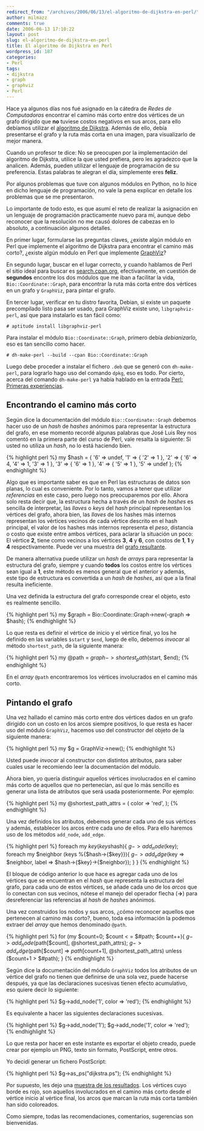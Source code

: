 ```yaml
---
redirect_from: "/archivos/2006/06/13/el-algoritmo-de-dijkstra-en-perl/"
author: milmazz
comments: true
date: 2006-06-13 17:10:22
layout: post
slug: el-algoritmo-de-dijkstra-en-perl
title: El algoritmo de Dijkstra en Perl
wordpress_id: 187
categories:
- Perl
tags:
- dijkstra
- graph
- graphviz
- Perl
---
```


Hace ya algunos días nos fué asignado en la cátedra de _Redes de Computadoras_ encontrar el camino más corto entre dos vértices de un grafo dirigido que **no** tuviese costos negativos en sus arcos, para ello debíamos utilizar el [algoritmo de Dijkstra](http://en.wikipedia.org/wiki/Dijkstra%27s_algorithm). Además de ello, debía presentarse el grafo y la ruta más corta en una imagen, para visualizarlo de mejor manera.

Cuando un profesor te dice: No se preocupen por la implementación del algoritmo de Dijkstra, utilice la que usted prefiera, pero les agradezco que la analicen. Además, pueden utilizar el lenguaje de programación de su preferencia. Estas palabras te alegran el día, simplemente eres **feliz**.

Por algunos problemas que tuve con algunos módulos en Python, no lo hice en dicho lenguaje de programación, no vale la pena explicar en detalle los problemas que se me presentaron.

Lo importante de todo esto, es que asumí el reto de realizar la asignación en un lenguaje de programación practicamente nuevo para mí, aunque debo reconocer que la resolución no me causó dolores de cabezas en lo absoluto, a continuación algunos detalles.

En primer lugar, formularse las preguntas claves, ¿existe algún módulo en Perl que implemente el algoritmo de Dijkstra para encontrar el camino más corto?, ¿existe algún módulo en Perl que implemente [GraphViz](http://graphviz.org/)?

En segundo lugar, buscar en el lugar correcto, y cuando hablamos de Perl el sitio ideal para buscar es [search.cpan.org](http://search.cpan.org/), efectivamente, en cuestión de **segundos** encontre los dos módulos que me iban a facilitar la vida, `Bio::Coordinate::Graph`, para encontrar la ruta más corta entre dos vértices en un grafo y `GraphViz`, para pintar el grafo.

En tercer lugar, verificar en tu distro favorita, Debian, si existe un paquete precompilado listo pasa ser usado, para GraphViz existe uno, `libgraphviz-perl`, así que para instalarlo es tan fácil como:

    # aptitude install libgraphviz-perl

Para instalar el módulo `Bio::Coordinate::Graph`, primero debía _debianizarlo_, eso es tan sencillo como hacer.

    # dh-make-perl --build --cpan Bio::Coordinate::Graph

Luego debe proceder a instalar el fichero `.deb` que se generó con `dh-make-perl`, para lograrlo hago uso del comando `dpkg`, eso es todo. Por cierto, acerca del comando `dh-make-perl` ya había hablado en la entrada [Perl: Primeras experiencias](/archivos/2006/05/17/perl-primeras-experiencias/).

## Encontrando el camino más corto

Según dice la documentación del módulo `Bio::Coordinate::Graph` debemos hacer uso de un _hash_ de _hashes_ anónimos para representar la estructura del grafo, en ese momento recordé algunas palabras que José Luis Rey nos comentó en la primera parte del curso de Perl, vale resalta la siguiente: Si usted no utiliza un _hash_, no lo está haciendo bien.

{% highlight perl %}
my $hash = {
		'6' => undef,
		'1' => {
			'2' => 1
			},
		'2' => {
			'6' => 4,
			'4' => 1,
			'3' => 1
			},
		'3' => {
			'6' => 1
			},
		'4' => {
			'5' => 1
			},
		'5' => undef
	};
{% endhighlight %}

Algo que es importante saber es que en Perl las estructuras de datos son planas, lo cual es conveniente. Por lo tanto, vamos a tener que utilizar _referencias_ en este caso, pero luego nos preocuparemos por ello. Ahora solo resta decir que, la estructura hecha a través de un _hash_ de _hashes_ es sencilla de interpretar, las _llaves_ o _keys_ del _hash_ principal representan los vértices del grafo, ahora bien, las _llaves_ de los hashes más internos representan los vértices vecinos de cada vértice descrito en el hash principal, el valor de los hashes más internos representa el _peso_, distancia o costo que existe entre ambos vértices, para aclarar la situación un poco: El vértice **2**, tiene como vecinos a los vértices **3**, **4** y **6**, con costos de **1**, **1** y **4** respectivamente. Puede ver una muestra del [grafo resultante](http://blog.milmazz.com.ve/wp-content/grafo-orig.ps).

De manera alternativa puede utilizar un _hash_ de _arrays_ para representar la estructura del grafo, siempre y cuando **todos** los costos entre los vértices sean igual a **1**, este método es menos general que el anterior y además, este tipo de estructura es convertida a un _hash_ de _hashes_, así que a la final resulta ineficiente.

Una vez definida la estructura del grafo corresponde crear el objeto, esto es realmente sencillo.

{% highlight perl %}
my $graph = Bio::Coordinate::Graph->new(-graph => $hash);
{% endhighlight %}

Lo que resta es definir el vértice de inicio y el vértice final, yo los he definido en las variables `$start` y `$end`, luego de ello, debemos _invocar_ al método `shortest_path`, de la siguiente manera:

{% highlight perl %}
my @path = $graph->shortest_path($start, $end);
{% endhighlight %}

En el _array_ `@path` encontraremos los vértices involucrados en el camino más corto.

## Pintando el grafo

Una vez hallado el camino más corto entre dos vértices dados en un grafo dirigido con un costo en los arcos siempre positivos, lo que resta es hacer uso del módulo `GraphViz`, hacemos uso del constructor del objeto de la siguiente manera:

{% highlight perl %}
my $g = GraphViz->new();
{% endhighlight %}

Usted puede _invocar_ al constructor con distintos atributos, para saber cuales usar le recomiendo leer la documentación del módulo.

Ahora bien, yo quería distinguir aquellos vértices involucrados en el camino más corto de aquellos que no pertenecían, así que lo más sencillo es generar una lista de atributos que será usada posteriormente. Por ejemplo:

{% highlight perl %}
my @shortest_path_attrs = (
				color => 'red',
			);
{% endhighlight %}

Una vez definidos los atributos, debemos generar cada uno de sus vértices y además, establecer los arcos entre cada uno de ellos. Para ello haremos uso de los métodos `add_node`, `add_edge`.

{% highlight perl %}
foreach my $key (keys %$hash){
	$g->add_node($key);
	foreach my $neighbor (keys %{$hash->{$key}}){
		$g->add_edge($key => $neighbor, label => $hash->{$key}->{$neighbor});
	}
}
{% endhighlight %}

El bloque de código anterior lo que hace es agregar cada uno de los vértices que se encuentran en el _hash_ que representa la estructura del grafo, para cada uno de estos vértices, se añade cada uno de los _arcos_ que lo conectan con sus vecinos, nótese el manejo del operador flecha (**->**) para desreferenciar las referencias al _hash_ de _hashes_ anónimos.

Una vez construidos los nodos y sus arcos, ¿cómo reconocer aquellos que pertenecen al camino más corto?, bueno, toda esa información la podemos extraer del _array_ que hemos denominado `@path`.

{% highlight perl %}
for (my $count=0; $count < = $#path; $count++){
	$g->add_node($path[$count], @shortest_path_attrs);
	$g->add_edge($path[$count] => $path[$count+1], @shortest_path_attrs) unless ($count+1 > $#path);
}
{% endhighlight %}

Según dice la documentación del módulo `GraphViz` todos los atributos de un vértice del grafo no tienen que definirse de una sola vez, puede hacerse después, ya que las declaraciones sucesivas tienen efecto acumulativo, eso quiere decir lo siguiente:

{% highlight perl %}
$g->add_node('1', color => 'red');
{% endhighlight %}

Es equivalente a hacer las siguientes declaraciones sucesivas.

{% highlight perl %}
$g->add_node('1');
$g->add_node('1', color => 'red');
{% endhighlight %}

Lo que resta por hacer en este instante es exportar el objeto creado, puede crear por ejemplo un PNG, texto sin formato, PostScript, entre otros.

Yo decidí generar un fichero PostScript:

{% highlight perl %}
$g->as_ps("dijkstra.ps");
{% endhighlight %}

Por supuesto, les dejo una [muestra de los resultados](http://blog.milmazz.com.ve/wp-content/dijkstra.ps). Los vértices cuyo borde es rojo, son aquellos involucrados en el camino más corto desde el vértice inicio al vértice final, los arcos que marcan la ruta más corta también han sido coloreados.

Como siempre, todas las recomendaciones, comentarios, sugerencias son bienvenidas.
